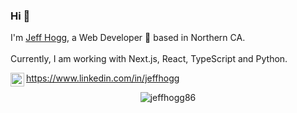 ### Hi 👋
I'm [Jeff Hogg](https://bosshogg86.github.io/portfolio/), a Web Developer 🚀 based in Northern CA.
<br />
<br />
Currently, I am working with Next.js, React, TypeScript and Python.

<a href="https://www.linkedin.com/in/jeffhogg/">
  <img align="left" alt="Jeff's LinkdeIn" width="22px" src="https://cdn.jsdelivr.net/npm/simple-icons@v3/icons/linkedin.svg" />
  https://www.linkedin.com/in/jeffhogg
</a>

<br />

<p align="center"> <img src="https://github-readme-stats.vercel.app/api?username=jeffhogg86&show_icons=true&theme=dark" alt="jeffhogg86" />

